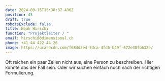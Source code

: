 ```yaml
---
date: 2024-09-15T15:38:37.436Z
position: 45
draft: true
robotsExclude: false
title: Noah Hirschi
function: "Projektleiter / "
email: hirschi@3dimensional.ch
phone: +41 44 422 44 26
image: https://ucarecdn.com/f684d5e4-5dca-4fd6-b49f-672e38fb632e/
---
```

Oft reichen ein paar Zeilen nicht aus, eine Person zu beschreiben.
Hier könnte das der Fall sein. 
Oder wir suchen einfach noch nach der richtigen Formulierung.
